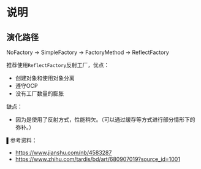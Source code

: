 ﻿# 说明
## 演化路径
NoFactory -> SimpleFactory -> FactoryMethod -> ReflectFactory

推荐使用`ReflectFactory`反射工厂，优点：
* 创建对象和使用对象分离
* 遵守OCP
* 没有工厂数量的膨胀

缺点：
* 因为是使用了反射方式，性能稍欠。（可以通过缓存等方式进行部分情形下的弥补。）


▌参考资料：
* https://www.jianshu.com/nb/4583287
* https://www.zhihu.com/tardis/bd/art/680907019?source_id=1001
